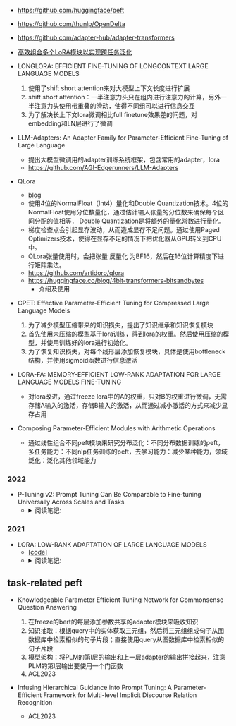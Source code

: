 
- https://github.com/huggingface/peft
- https://github.com/thunlp/OpenDelta
- https://github.com/adapter-hub/adapter-transformers

- [高效组合多个LoRA模块以实现跨任务泛化](https://mp.weixin.qq.com/s/QlTxcwdtOt8NizqqBzo6yg)

- LONGLORA: EFFICIENT FINE-TUNING OF LONGCONTEXT LARGE LANGUAGE MODELS
  1. 使用了shift short attention来对大模型上下文长度进行扩展
  2. shift short attention：一半注意力头只在组内进行注意力的计算，另外一半注意力头使用带重叠的滑动，使得不同组可以进行信息交互
  3. 为了解决长上下文lora微调相比full finetune效果差的问题，对embedding和LN层进行了微调

- LLM-Adapters: An Adapter Family for Parameter-Efficient Fine-Tuning of Large Language
  - 提出大模型微调用的adapter训练系统框架，包含常用的adapter，lora
  - https://github.com/AGI-Edgerunners/LLM-Adapters

- QLora
  - [blog](https://zhuanlan.zhihu.com/p/632229856)
  - 使用4位的NormalFloat（Int4）量化和Double Quantization技术。4位的NormalFloat使用分位数量化，通过估计输入张量的分位数来确保每个区间分配的值相等，
  Double Quantization是将额外的量化常数进行量化。
  - 梯度检查点会引起显存波动，从而造成显存不足问题。通过使用Paged Optimizers技术，使得在显存不足的情况下把优化器从GPU转义到CPU中。
  - QLora张量使用时，会把张量 反量化 为BF16，然后在16位计算精度下进行矩阵乘法。
  - https://github.com/artidoro/qlora
  - https://huggingface.co/blog/4bit-transformers-bitsandbytes
    - 介绍及使用

- CPET: Effective Parameter-Efficient Tuning for Compressed Large Language Models
  1. 为了减少模型压缩带来的知识损失，提出了知识继承和知识恢复模块
  2. 首先使用未压缩的模型基于lora训练，得到lora的权重。然后使用压缩的模型，并使用训练好的lora进行初始化。
  3. 为了恢复知识损失，对每个线形层添加恢复模块，具体是使用bottleneck结构，并使用sigmoid函数进行信息激活

- LORA-FA: MEMORY-EFFICIENT LOW-RANK ADAPTATION FOR LARGE LANGUAGE MODELS FINE-TUNING
  - 对lora改进，通过freeze lora中的A的权重，只对B的权重进行微调，无需存储A输入的激活，存储B输入的激活，从而通过减小激活的方式来减少显存占用

- Composing Parameter-Efficient Modules with Arithmetic Operations
  - 通过线性组合不同peft模块来研究分布泛化：不同分布数据训练的peft，多任务能力：不同nlp任务训练的peft，去学习能力：减少某种能力，领域泛化：泛化其他领域能力

### 2022
- P-Tuning v2: Prompt Tuning Can Be Comparable to Fine-tuning Universally Across Scales and Tasks
  - <details>
    <summary>阅读笔记: </summary>
    1. 相比P-tuning v1只在输入部分添加连续的prompt token，v2在每一层添加prompt token  <br>
    2. 做抽取任务时，类似与bert做token分类，直接对每个位置的输出做分类  <br>
    3. 探索：
        1）分类任务使用更少的prompt token，抽取任务使用更多的prompt
        2）先使用多任务的方式微调参数，再单个任务微调能有一定的提升
        3）在靠近输出的模型层上添加prompt token，能获得更好的效果  <br>
        4）Deep Prompt Tuning:在每一层添加prompt token,方法是先设定输入的prompt token，使用全连接层为每个token生成每层的k和v向量
    <img src="" align="middle" />
    </details>

### 2021
- LORA: LOW-RANK ADAPTATION OF LARGE LANGUAGE MODELS
  - [[code]](https://github.com/microsoft/LoRA)
  - <details>
    <summary>阅读笔记: </summary>
    1. 提出了一种低秩自适应的模型微调方式：freeze整个模型的参数，在每个transformer层注入可训练的秩分解矩阵来适应下游任务  <br>
    2. 对self-attention中的q k v以及输出投射层进行了测试，发现在q v上添加lora层与在所有权重上添加效果相同，都取得了最好的效果  <br>
    3. 随着rank的提高，模型并没有取得更好的效果，原因是low-rank已经捕获了足够的信息  <br>
    4. 低秩矩阵与相应的模型层的权重呈现很强的相关性 <br>
    <img src="./assets/lora.jpg" align="middle" />
    </details>


## task-related peft

- Knowledgeable Parameter Efficient Tuning Network for Commonsense Question Answering
  1. 在freeze的bert的每层添加参数共享的adapter模块来吸收知识
  2. 知识抽取：根据query中的实体获取三元组，然后将三元组组成句子从图数据库中检索相似的句子片段；直接使用query从图数据库中检索相似的句子片段
  3. 模型架构：将PLM的第l层的输出和上一层adapter的输出拼接起来，注意PLM的第l层输出要使用一个门函数
  4. ACL2023

- Infusing Hierarchical Guidance into Prompt Tuning: A Parameter-Efficient Framework for Multi-level Implicit Discourse Relation Recognition
  - ACL2023